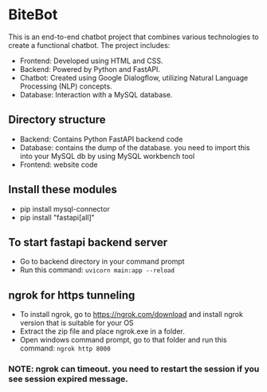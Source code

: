 # BiteBot
This is an end-to-end chatbot project that combines various technologies to create a functional chatbot. The project includes:
- Frontend: Developed using HTML and CSS.
- Backend: Powered by Python and FastAPI.
- Chatbot: Created using Google Dialogflow, utilizing Natural Language Processing (NLP) concepts.
- Database: Interaction with a MySQL database.

## Directory structure
- Backend: Contains Python FastAPI backend code
- Database: contains the dump of the database. you need to import this into your MySQL db by using MySQL workbench tool
- Frontend: website code

## Install these modules
- pip install mysql-connector
- pip install "fastapi[all]"

## To start fastapi backend server
- Go to backend directory in your command prompt
- Run this command: ```uvicorn main:app --reload```

## ngrok for https tunneling
- To install ngrok, go to https://ngrok.com/download and install ngrok version that is suitable for your OS
- Extract the zip file and place ngrok.exe in a folder.
- Open windows command prompt, go to that folder and run this command: ```ngrok http 8000```

### NOTE: ngrok can timeout. you need to restart the session if you see session expired message.

